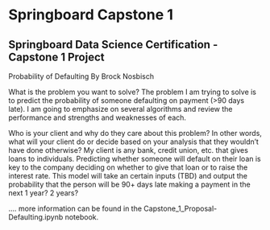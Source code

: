 # Springboard Capstone 1

## Springboard Data Science Certification - Capstone 1 Project
Probability of Defaulting
By Brock Nosbisch 

What is the problem you want to solve? 
The problem I am trying to solve is to predict the probability of someone defaulting on payment (>90 days late). I am going to emphasize on several algorithms and review the performance and strengths and weaknesses of each.

Who is your client and why do they care about this problem? In other words, what will your client do or decide based on your analysis that they wouldn’t have done otherwise? 
My client is any bank, credit union, etc. that gives loans to individuals. Predicting whether someone will default on their loan is key to the company deciding on whether to give that loan or to raise the interest rate. 
This model will take an certain inputs (TBD) and output the probability that the person will be 90+ days late making a payment in the next 1 year? 2 years? 

.... more information can be found in the Capstone_1_Proposal-Defaulting.ipynb notebook.
